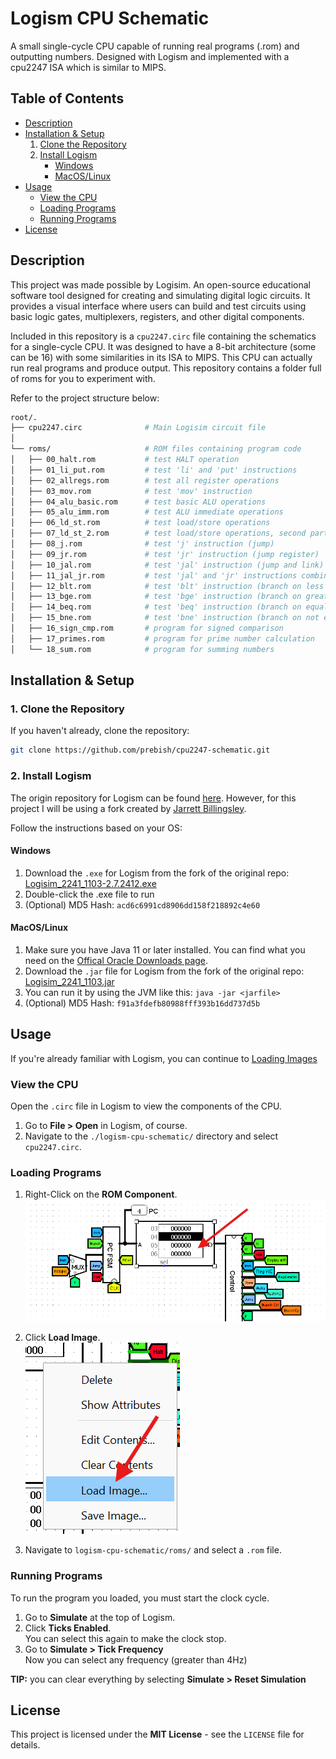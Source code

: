 # Logism CPU Schematic
A small single-cycle CPU capable of running real programs (.rom) and outputting numbers. Designed with Logism and implemented with a cpu2247 ISA which is similar to MIPS.

## Table of Contents

- [Description](#description)
- [Installation & Setup](#installation--setup)
    1. [Clone the Repository](#1-clone-the-repository)
    2. [Install Logism](#2-install-logism)
        - [Windows](#windows)
        - [MacOS/Linux](#macoslinux)
- [Usage](#usage)
    - [View the CPU](#view-the-cpu)
    - [Loading Programs](#loading-programs)
    - [Running Programs](#running-programs)
- [License](#license)

## Description

This project was made possible by Logisim. An open-source educational software tool designed for creating and simulating digital logic circuits. It provides a visual interface where users can build and test circuits using basic logic gates, multiplexers, registers, and other digital components.

Included in this repository is a `cpu2247.circ` file containing the schematics for a single-cycle CPU. It was designed to have a 8-bit architecture (some can be 16) with some similarities in its ISA to MIPS. This CPU can actually run real programs and produce output. This repository contains a folder full of roms for you to experiment with. 

Refer to the project structure below:   

```bash
root/.
├── cpu2247.circ              # Main Logisim circuit file  
│  
└── roms/                     # ROM files containing program code  
│   ├── 00_halt.rom           # test HALT operation  
│   ├── 01_li_put.rom         # test 'li' and 'put' instructions  
│   ├── 02_allregs.rom        # test all register operations  
│   ├── 03_mov.rom            # test 'mov' instruction  
│   ├── 04_alu_basic.rom      # test basic ALU operations  
│   ├── 05_alu_imm.rom        # test ALU immediate operations  
│   ├── 06_ld_st.rom          # test load/store operations  
│   ├── 07_ld_st_2.rom        # test load/store operations, second part  
│   ├── 08_j.rom              # test 'j' instruction (jump)  
│   ├── 09_jr.rom             # test 'jr' instruction (jump register)  
│   ├── 10_jal.rom            # test 'jal' instruction (jump and link)  
│   ├── 11_jal_jr.rom         # test 'jal' and 'jr' instructions combined  
│   ├── 12_blt.rom            # test 'blt' instruction (branch on less than)  
│   ├── 13_bge.rom            # test 'bge' instruction (branch on greater or equal)  
│   ├── 14_beq.rom            # test 'beq' instruction (branch on equal)  
│   ├── 15_bne.rom            # test 'bne' instruction (branch on not equal)  
│   ├── 16_sign_cmp.rom       # program for signed comparison  
│   ├── 17_primes.rom         # program for prime number calculation  
│   └── 18_sum.rom            # program for summing numbers  
```

## Installation & Setup

### 1. Clone the Repository

If you haven't already, clone the repository:
```bash
git clone https://github.com/prebish/cpu2247-schematic.git
```

### 2. Install Logism
  
The origin repository for Logism can be found [here](https://github.com/logisim-evolution/logisim-evolution). However, for this project I will be using a fork created by [Jarrett Billingsley](https://github.com/JarrettBillingsley).  

Follow the instructions based on your OS:

#### **Windows**

1. Download the `.exe` for Logism from the fork of the original repo: [Logisim_2241_1103-2.7.2412.exe](https://github.com/JarrettBillingsley/logisim/raw/master/download/Logisim_2241_1103-2.7.2412.exe)  
2. Double-click the .exe file to run
3. (Optional) MD5 Hash: `acd6c6991cd8906dd158f218892c4e60`

#### **MacOS/Linux**

1. Make sure you have Java 11 or later installed. You can find what you need on the [Offical Oracle Downloads page](https://www.oracle.com/java/technologies/downloads/).  
2. Download the `.jar` file for Logism from the fork of the original repo: [Logisim_2241_1103.jar](https://github.com/JarrettBillingsley/logisim/raw/master/download/Logisim_2241_1103.jar)
3. You can run it by using the JVM like this: ```java -jar <jarfile>```  
4. (Optional) MD5 Hash: `f91a3fdefb80988fff393b16dd737d5b`


## Usage
If you're already familiar with Logism, you can continue to [Loading Images](#loading-images)

### View the CPU
Open the `.circ` file in Logism to view the components of the CPU.  

1. Go to **File > Open** in Logism, of course.
2. Navigate to the `./logism-cpu-schematic/` directory and select `cpu2247.circ`.

### Loading Programs
1. Right-Click on the **ROM Component**.  
    ![ROM Component Image](./imgs/pointing_to_rom.png)  
  
2. Click **Load Image**.  
    ![Load Image Image](./imgs/click_load_image.png)

3. Navigate to `logism-cpu-schematic/roms/` and select a `.rom` file.

### Running Programs
To run the program you loaded, you must start the clock cycle.

1. Go to **Simulate** at the top of Logism.  
2. Click **Ticks Enabled**.  
    You can select this again to make the clock stop.
3. Go to **Simulate > Tick Frequency**  
    Now you can select any frequency (greater than 4Hz)

**TIP:** you can clear everything by selecting **Simulate > Reset Simulation**

## License
This project is licensed under the **MIT License** - see the `LICENSE` file for details.
